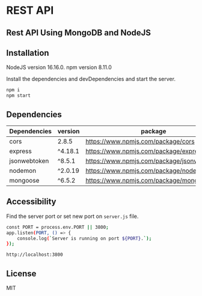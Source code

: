 # REST API 
## Rest API Using MongoDB and NodeJS
## Installation

NodeJS version 16.16.0.
npm version 8.11.0

Install the dependencies and devDependencies and start the server.

```sh
npm i
npm start
```

## Dependencies 

| Dependencies | version | package |
| ------ | ------ | ------ |
| cors | 2.8.5 | https://www.npmjs.com/package/cors |
| express | ^4.18.1 | https://www.npmjs.com/package/express |
| jsonwebtoken | ^8.5.1 | https://www.npmjs.com/package/jsonwebtoken |
| nodemon | ^2.0.19 | https://www.npmjs.com/package/nodemon |
| mongoose | ^6.5.2 | https://www.npmjs.com/package/mongoose |

## Accessibility

Find the server port or set new port on `server.js` file.
```sh
const PORT = process.env.PORT || 3800;
app.listen(PORT, () => {
    console.log(`Server is running on port ${PORT}.`);
});
```
```sh
http://localhost:3800
```

## License

MIT

